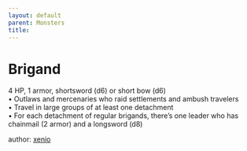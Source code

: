 ```yaml
---
layout: default
parent: Monsters
title:
---
```

# Brigand
4 HP, 1 armor, shortsword (d6) or short bow (d6)    
• Outlaws and mercenaries who raid settlements and ambush travelers  
• Travel in large groups of at least one detachment  
• For each detachment of regular brigands, there’s one leader who has chainmail (2 armor) and a longsword (d8)  

author: [xenio](https://xenioinabottle.blogspot.com/2021/02/classic-monsters-for-cairnito-part-1.html)
